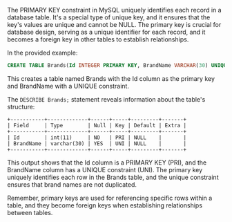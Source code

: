 The PRIMARY KEY constraint in MySQL uniquely identifies each record in a database table. It's a special type of unique key, and it ensures that the key's values are unique and cannot be NULL. The primary key is crucial for database design, serving as a unique identifier for each record, and it becomes a foreign key in other tables to establish relationships.

In the provided example:

```sql
CREATE TABLE Brands(Id INTEGER PRIMARY KEY, BrandName VARCHAR(30) UNIQUE);
```

This creates a table named Brands with the Id column as the primary key and BrandName with a UNIQUE constraint.

The `DESCRIBE Brands;` statement reveals information about the table's structure:

```
+-----------+-------------+------+-----+---------+-------+
| Field     | Type        | Null | Key | Default | Extra |
+-----------+-------------+------+-----+---------+-------+
| Id        | int(11)     | NO   | PRI | NULL    |       |
| BrandName | varchar(30) | YES  | UNI | NULL    |       |
+-----------+-------------+------+-----+---------+-------+
```

This output shows that the Id column is a PRIMARY KEY (PRI), and the BrandName column has a UNIQUE constraint (UNI). The primary key uniquely identifies each row in the Brands table, and the unique constraint ensures that brand names are not duplicated.

Remember, primary keys are used for referencing specific rows within a table, and they become foreign keys when establishing relationships between tables.